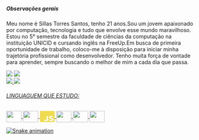 <h5> Observações gerais </h5>

Meu nome é Sillas Torres Santos, tenho 21 anos.Sou um jovem apaixonado por computação, tecnologia e tudo que envolve esse mundo maravilhoso.
Estou no 5° semestre da faculdade de ciências da computação na instituição UNICID e cursando inglês na FreeUp.Em busca de primeira oportunidade de trabalho, coloco-me à disposição para iniciar minha trajetória profissional como desenvolvedor. Tenho muita força de vontade para aprender, sempre buscando o melhor de mim a cada dia que passa.
  <div> 
  <a href = "mailto:sillas.zom@gmail.com"><img src="https://img.shields.io/badge/Gmail-D14836?style=for-the-badge&logo=gmail&logoColor=white" target="_blank"></a>
  <a href="https://www.linkedin.com/in/sillas-torres-410135175/" target="_blank"><img src="https://img.shields.io/badge/-LinkedIn-%230077B5?style=for-the-badge&logo=linkedin&logoColor=white" target="_blank"></a> 
   
  </div>
<div>
  <a href="https://github.com/dev-sillas">
  <img height="150em" src="https://github-readme-stats.vercel.app/api?username=dev-sillas&show_icons=true&theme=dark&include_all_commits=true&count_private=true"/>
  <img height="150em" src="https://github-readme-stats.vercel.app/api/top-langs/?username=dev-sillas&layout=compact&langs_count=7&theme=dark"/>
    
</div>
  <div>
    <h6>LINGUAGUEM QUE ESTUDO:</h6>
  <img align="center" height="30" width="40" src="https://cdn.jsdelivr.net/gh/devicons/devicon/icons/java/java-original.svg" />
  <img align="center" height="30" width="40" src="https://cdn.jsdelivr.net/gh/devicons/devicon/icons/mysql/mysql-original-wordmark.svg" />
  <img align="center" height="30" width="40" src="https://raw.githubusercontent.com/devicons/devicon/master/icons/javascript/javascript-plain.svg">
  <img align="center" height="30" width="40" src="https://cdn.jsdelivr.net/gh/devicons/devicon/icons/c/c-plain.svg" />
  <img align="center" height="30" width="40" src="https://cdn.jsdelivr.net/gh/devicons/devicon/icons/python/python-original-wordmark.svg" />
  <img align="center" height="30" width="40" src="https://cdn.jsdelivr.net/gh/devicons/devicon/icons/php/php-original.svg" />
  </div>
<div>  
 
  ![Snake animation](https://github.com/dev-sillas/dev-sillas/blob/output/github-contribution-grid-snake.svg)
 
</div>
 
